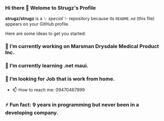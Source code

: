 ### Hi there 👋 Welome to Strugz's Profile

**strugz/strugz** is a ✨ _special_ ✨ repository because its `README.md` (this file) appears on your GitHub profile.

Here are some ideas to get you started:

### 🔭 I’m currently working on Marsman Drysdale Medical Product Inc.
### 🌱 I’m currently learning .net maui. 
### 🤔 I’m looking for Job that is work from home.
- 📫 How to reach me: 09470467899
### ⚡ Fun fact: 9 years in programming but never been in a developing company.
